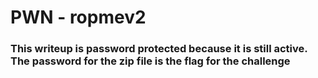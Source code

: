 # PWN - ropmev2
### This writeup is password protected because it is still active. The password for the zip file is the flag for the challenge
